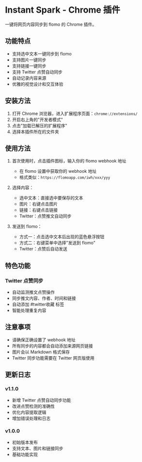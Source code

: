# Instant Spark - Chrome 插件

一键将网页内容同步到 flomo 的 Chrome 插件。

## 功能特点

- 支持选中文本一键同步到 flomo
- 支持图片一键同步
- 支持链接一键同步
- 支持 Twitter 点赞自动同步
- 自动记录内容来源
- 优雅的视觉设计和交互体验

## 安装方法

1. 打开 Chrome 浏览器，进入扩展程序页面：`chrome://extensions/`
2. 开启右上角的"开发者模式"
3. 点击"加载已解压的扩展程序"
4. 选择本插件所在的文件夹

## 使用方法

1. 首次使用时，点击插件图标，输入你的 flomo webhook 地址
   - 在 flomo 设置中获取你的 webhook 地址
   - 格式类似：`https://flomoapp.com/iwh/xxx/yyy`

2. 选择内容：
   - 选中文本：直接选中要保存的文本
   - 图片：右键点击图片
   - 链接：右键点击链接
   - Twitter：点赞推文自动同步

3. 发送到 flomo：
   - 方式一：点击选中文本后出现的蓝色悬浮按钮
   - 方式二：右键菜单中选择"发送到 flomo"
   - Twitter：点赞后自动发送

## 特色功能

### Twitter 点赞同步
- 自动监测推文点赞操作
- 同步推文内容、作者、时间和链接
- 自动添加 #twitter收藏 标签
- 智能处理重复内容

## 注意事项

- 请确保正确设置了 webhook 地址
- 所有同步的内容都会自动添加来源网页链接
- 图片会以 Markdown 格式保存
- Twitter 同步功能需要在 Twitter 网页版使用

## 更新日志

### v1.1.0
- 新增 Twitter 点赞自动同步功能
- 改进点赞检测的准确性
- 优化内容提取逻辑
- 增加错误处理和日志

### v1.0.0
- 初始版本发布
- 支持文本、图片和链接同步
- 基础功能实现
